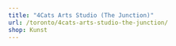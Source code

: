 ```yaml
---
title: "4Cats Arts Studio (The Junction)"
url: /toronto/4cats-arts-studio-the-junction/
shop: Kunst
---
```

